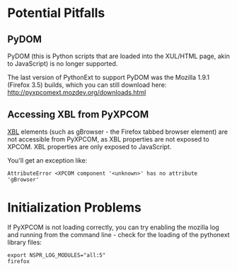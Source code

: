 # Potential Pitfalls #

## PyDOM ##

PyDOM (this is Python scripts that are loaded into the XUL/HTML page, akin to JavaScript) is no longer supported.

The last version of PythonExt to support PyDOM was the Mozilla 1.9.1 (Firefox 3.5) builds, which you can still download here:
http://pyxpcomext.mozdev.org/downloads.html

## Accessing XBL from PyXPCOM ##

[XBL](https://developer.mozilla.org/en/XBL) elements (such as gBrowser - the Firefox tabbed browser element) are not accessible from PyXPCOM, as XBL properties are not exposed to XPCOM. XBL properties are only exposed to JavaScript.

You'll get an exception like:
```
AttributeError <XPCOM component '<unknown>' has no attribute 'gBrowser'
```

# Initialization Problems #

If PyXPCOM is not loading correctly, you can try enabling the mozilla log and running from the command line - check for the loading of the pythonext library files:
```
export NSPR_LOG_MODULES="all:5"
firefox
```